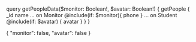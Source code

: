#

query getPeopleData($monitor: Boolean!, $avatar: Boolean!) {
  getPeople {
    _id
    name
    ... on Monitor @include(if: $monitor){
      phone
    }
    ... on Student @include(if: $avatar) {
      avatar
    }
  }
}


{
  "monitor": false,
  "avatar": false
}